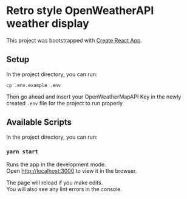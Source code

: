 # Retro style OpenWeatherAPI weather display

This project was bootstrapped with [Create React App](https://github.com/facebook/create-react-app).

## Setup
In the project directory, you can run:

```
cp .env.example .env
```

Then go ahead and insert your OpenWeatherMapAPI Key in the newly created `.env` file for the project to run properly

## Available Scripts

In the project directory, you can run:

### `yarn start`

Runs the app in the development mode.\
Open [http://localhost:3000](http://localhost:3000) to view it in the browser.

The page will reload if you make edits.\
You will also see any lint errors in the console.
